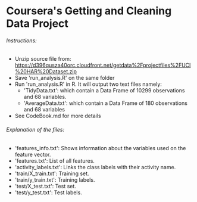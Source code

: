 # Coursera's Getting and Cleaning Data Project

###### Instructions:
* Unzip source file from: https://d396qusza40orc.cloudfront.net/getdata%2Fprojectfiles%2FUCI%20HAR%20Dataset.zip
* Save 'run_analysis.R' on the same folder
* Run 'run_analysis.R' in R. It will output two text files namely:
  * 'TidyData.txt': which contain a Data Frame of 10299 observations and 68 variables. 
  * 'AverageData.txt': which contain a Data Frame of 180 observations and 68 variables
* See CodeBook.md for more details

###### Explanation of the files:
* 'features_info.txt': Shows information about the variables used on the feature vector.
* 'features.txt': List of all features.
* 'activity_labels.txt': Links the class labels with their activity name.
* 'train/X_train.txt': Training set.
* 'train/y_train.txt': Training labels.
* 'test/X_test.txt': Test set.
* 'test/y_test.txt': Test labels.
  
